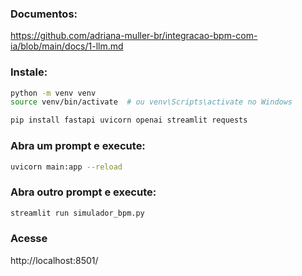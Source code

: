 ### Documentos:
https://github.com/adriana-muller-br/integracao-bpm-com-ia/blob/main/docs/1-llm.md


### Instale:

```bash
python -m venv venv
source venv/bin/activate  # ou venv\Scripts\activate no Windows

pip install fastapi uvicorn openai streamlit requests

```

### Abra um prompt e execute:
```bash
uvicorn main:app --reload
```

### Abra outro prompt e execute:
```bash
streamlit run simulador_bpm.py
```

### Acesse
http://localhost:8501/